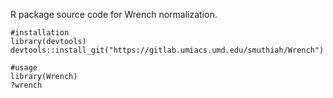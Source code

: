 R package source code for Wrench normalization. 

```
#installation
library(devtools)
devtools::install_git("https://gitlab.umiacs.umd.edu/smuthiah/Wrench") 

#usage
library(Wrench)
?wrench 
```